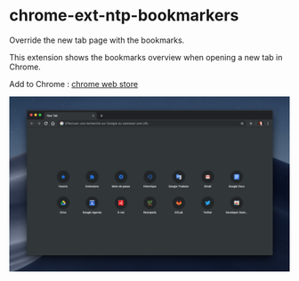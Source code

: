 # chrome-ext-ntp-bookmarkers

Override the new tab page with the bookmarks.

This extension shows the bookmarks overview when opening a new tab in Chrome.

Add to Chrome : [chrome web store
](https://chrome.google.com/webstore/detail/new-tab-page-bookmarks/jafnapncbaamdiooljaibpebonjpgffe)

[![screenshot.png](screenshot.png?raw=true)](https://chrome.google.com/webstore/detail/new-tab-page-bookmarks/jafnapncbaamdiooljaibpebonjpgffe)
